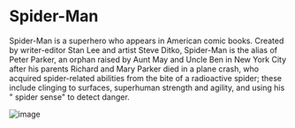# Spider-Man
Spider-Man is a superhero who appears in American comic books. 
Created by writer-editor Stan Lee and artist Steve Ditko, Spider-Man is the alias of Peter Parker, 
an orphan raised by Aunt May and Uncle Ben in New York City after his parents Richard and Mary Parker died in a plane crash, 
who acquired spider-related abilities from the bite of a radioactive spider; 
these include clinging to surfaces, superhuman strength and agility, and using his " spider sense" to detect danger.

![image](https://user-images.githubusercontent.com/93885979/166443494-7444f014-e3df-4fe3-95f7-224406c8a8a3.png)
